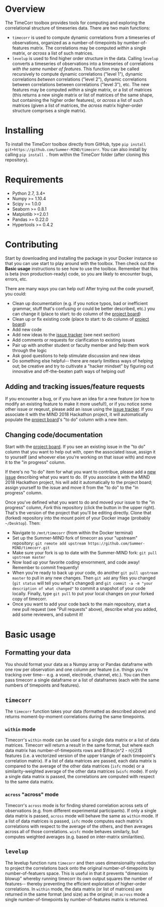 # Overview
The TimeCorr toolbox provides tools for computing and exploring the correlational structure of timeseries data.  There are two main functions:
* `timecorr` is used to compute dynamic correlations from a timeseries of observations, organized as a number-of-timepoints by number-of-features matrix.  The correlations may be computed _within_ a single matrix, or _across_ a list of such matrices.
* `levelup` is used to find higher order structure in the data.  Calling `levelup` converts a timeseries of observations into a timeseries of correlations _with the same number of features_.  This function may be called recursively to compute dynamic correlations ("level 1"), dynamic correlations _between_ correlations ("level 2"), dynamic correlations between correlations between correlations ("level 3"), etc.  The new features may be computed _within_ a single matrix, or a list of matrices (this returns a new single matrix or list of matrices of the same shape, but containing the higher order features), or _across_ a list of such matrices (given a list of matrices, the _across_ matrix higher-order structure comprises a single matrix).

# Installing
To install the TimeCorr toolbox directly from GitHub, type `pip install git+https://github.com/Summer-MIND/timecorr`.  You can also install by calling `pip install .` from within the TimeCorr folder (after cloning this repository).

# Requirements

* Python 2.7, 3.4+
* Numpy >= 1.10.4
* Scipy >= 1.0.0
* Seaborn >= 0.8.1
* Matplotlib >=2.0.1
* Pandas >= 0.22.0
* Hypertools >= 0.4.2

# Contributing
Start by downloading and installing the package in your Docker instance so that you can use start to play around with the toolbox.  Then check out the **Basic usage** instructions to see how to use the toolbox.  Remember that this is beta (non production-ready) code, so you are likely to encounter bugs, errors, etc.

There are many ways you can help out!  After trying out the code yourself, you could:
- Clean up documentation (e.g. if you notice typos, bad or inefficient grammar, stuff that's confusing or could be better described, etc.) you can change it (place to start: to do column of the [project board](https://github.com/Summer-MIND/timecorr/projects/1))
- Clean up or fix existing code (place to start: to do column of [project board](https://github.com/Summer-MIND/timecorr/projects/1))
- Add new code
- Add new ideas to the [issue tracker](https://github.com/Summer-MIND/timecorr/issues) (see next section)
- Add comments or requests for clarification to existing issues
- Pair up with another student or faculty member and help them work through the logic
- Ask good questions to help stimulate discussion and new ideas
- Do something else helpful-- there are nearly limitless ways of helping out; be creative and try to cultivate a "hacker mindset" by figuring out innovative and off-the-beaten path ways of helping out!

## Adding and tracking issues/feature requests
If you encounter a bug, or if you have an idea for a new feature (or how to modify an existing feature to make it more useful!), or if you notice some other issue or reqeust, please add an issue using the [issue tracker](https://github.com/Summer-MIND/timecorr/issues).  If you associate it with the MIND 2018 Hackathon project, it will automatically populate the [project board](https://github.com/Summer-MIND/timecorr/projects/1)'s "to do" column with a new item.

## Changing code/documentation
Start with the [project board](https://github.com/Summer-MIND/timecorr/projects/1).  If you see an existing issue in the "to do" column that you want to help out with, open the associated issue, assign it to yourself (and whoever else you're working on that issue with) and move it to the "in progress" column.

If there's no "to do" item for what you want to contribue, please add a [new issue](https://github.com/Summer-MIND/timecorr/issues) describing what you want to do.  (If you associate it with the MIND 2018 Hackathon project, his will add it automatically to the project board; assign yourself to the issue and move it from the "to do" to the "in progress" column.

Once you've defined what you want to do and moved your issue to the "in progress" column, *Fork* this repository (click the button in the upper right).  That's the version of the project that you'll be editing directly.  Clone that (forked) repository into the mount point of your Docker image (probably `~/Desktop`).  Then:
- Navigate to `/mnt/timecorr` (from within the Docker terminal)
- Set up the Summer-MIND fork of timecorr as your "upstream" repository: `git remote add upstream https://github.com/Summer-MIND/timecorr.git`
- Make sure your fork is up to date with the Summer-MIND fork: `git pull upstream master`
- Now load up your favorite coding envornment, and code away!  Remember to commit frequently!
- When you're ready to back up your code, do another `git pull upstream master` to pull in any new changes.  Then `git add` any files you changed (`git status` will tell you what's changed) and `git commit -a -m "your description of what changed"` to commit a snapshot of your code locally.  Finally, type `git pull` to put your local changes on your forked copy of timecorr.
- Once you want to add your code back to the main repository, start a new pull request (see "Pull requests" above), describe what you added, add some reviewers, and submit it!

# Basic usage
## Formatting your data
You should format your data as a Numpy array or Pandas dataframe with one row per observation and one column per feature (i.e. things you're tracking over time-- e.g. a voxel, electrode, channel, etc.).  You can then pass timecorr a single dataframe or a list of dataframes (each with the same numbers of timepoints and features).

## `timecorr`
The `timecorr` function takes your data (formatted as described above) and returns moment-by-moment correlations during the same timepoints.

### `within` mode

Timecorr's `within` mode can be used for a single data matrix or a list of data matrices.  Timecorr will return a result in the same format, but where each data matrix has number-of-timepoints rows and $\frac{n^2 - n}{2}$ features (i.e. a vectorized version of the upper triangle of each timepoint's correlation matrix).  If a list of data matrices are passed, each data matrix is compared to the average of the other data matrices (`isfc` mode) or a similarity-weighted average of the other data matrices (`wisfc` mode).  If only a single data matrix is passed, the correlations are computed with respect to the same data matrix.

### `across` "across" mode ###
Timecorr's `across` mode is for finding shared correlation across sets of observations (e.g. from different experimental participants).  If only a single data matrix is passed, `across` mode will behave the same as `within` mode.  If a list of data matrices is passed, `isfc` mode computes each matrix's correlations with respect to the average of the others, and then averages across all of those correlations.  `wisfc` mode behaves similarly, but computes weighted averages (e.g. based on inter-matrix similarities).


## `levelup`
The levelup function runs `timecorr` and then uses dimensionality reduction to project the correlations back onto the original number-of-timepoints by number-of-featuers space.  This is useful in that it prevents "dimension blowup" whereby running timecorr its own output squares the number of features-- thereby preventing the efficient exploration of higher-order correlations.  In `within` mode, the data matrix (or list of matrices) are returned in the same format (and size) as the original; in `across` mode a single number-of-timepoints by number-of-features matrix is returned.
